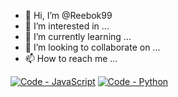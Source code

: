 - 👋 Hi, I’m @Reebok99
- 👀 I’m interested in ...
- 🌱 I’m currently learning ...
- 💞️ I’m looking to collaborate on ...
- 📫 How to reach me ...

<!---
Reebok99/Reebok99 is a ✨ special ✨ repository because its `README.md` (this file) appears on your GitHub profile.
You can click the Preview link to take a look at your changes.
--->

[![Code - JavaScript](https://img.shields.io/badge/Code-JavaScript-FCDC00?logo=javascript)](https://www.javascript.com/) [![Code - Python](https://img.shields.io/badge/Code-Python-3676AB?logo=python)](https://www.javascript.com/)
